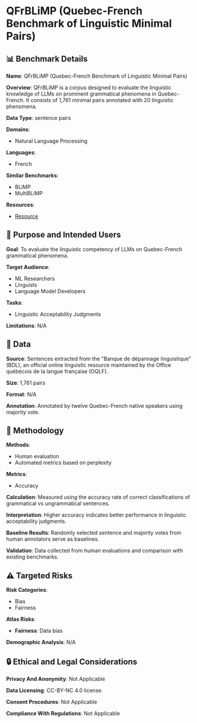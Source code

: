 # QFrBLiMP (Quebec-French Benchmark of Linguistic Minimal Pairs)

## 📊 Benchmark Details

**Name**: QFrBLiMP (Quebec-French Benchmark of Linguistic Minimal Pairs)

**Overview**: QFrBLiMP is a corpus designed to evaluate the linguistic knowledge of LLMs on prominent grammatical phenomena in Quebec-French. It consists of 1,761 minimal pairs annotated with 20 linguistic phenomena.

**Data Type**: sentence pairs

**Domains**:
- Natural Language Processing

**Languages**:
- French

**Similar Benchmarks**:
- BLiMP
- MultiBLiMP

**Resources**:
- [Resource](N/A)

## 🎯 Purpose and Intended Users

**Goal**: To evaluate the linguistic competency of LLMs on Quebec-French grammatical phenomena.

**Target Audience**:
- ML Researchers
- Linguists
- Language Model Developers

**Tasks**:
- Linguistic Acceptability Judgments

**Limitations**: N/A

## 💾 Data

**Source**: Sentences extracted from the "Banque de dépannage linguistique" (BDL), an official online linguistic resource maintained by the Office québécois de la langue française (OQLF).

**Size**: 1,761 pairs

**Format**: N/A

**Annotation**: Annotated by twelve Quebec-French native speakers using majority vote.

## 🔬 Methodology

**Methods**:
- Human evaluation
- Automated metrics based on perplexity

**Metrics**:
- Accuracy

**Calculation**: Measured using the accuracy rate of correct classifications of grammatical vs ungrammatical sentences.

**Interpretation**: Higher accuracy indicates better performance in linguistic acceptability judgments.

**Baseline Results**: Randomly selected sentence and majority votes from human annotators serve as baselines.

**Validation**: Data collected from human evaluations and comparison with existing benchmarks.

## ⚠️ Targeted Risks

**Risk Categories**:
- Bias
- Fairness

**Atlas Risks**:
- **Fairness**: Data bias

**Demographic Analysis**: N/A

## 🔒 Ethical and Legal Considerations

**Privacy And Anonymity**: Not Applicable

**Data Licensing**: CC-BY-NC 4.0 license.

**Consent Procedures**: Not Applicable

**Compliance With Regulations**: Not Applicable
